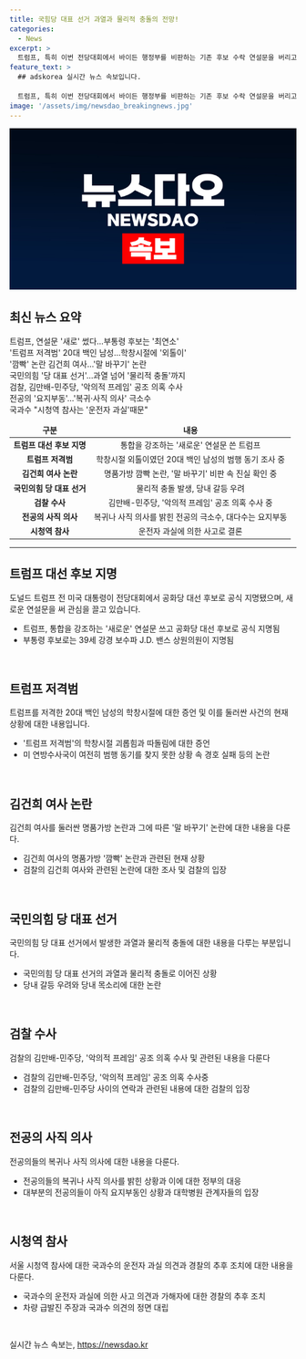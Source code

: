 ```yaml
---
title: 국힘당 대표 선거 과열과 물리적 충돌의 전망!
categories:
  - News
excerpt: >
  트럼프, 특히 이번 전당대회에서 바이든 행정부를 비판하는 기존 후보 수락 연설문을 버리고 통합을 강조하는 새 연설문을 썼다고 밝혀 관심을 끌고 있습니다. 한편, 국민의힘 당 대표 선거가 과열 양상을 넘어 급기야 물리적 충돌로까지 이어졌으며, 대선개입 여론조작 의혹을 수사하는 검찰이 김만배씨와 민주당이 공조하여 악의적인 허위 프레임을 만들었다고 결론내린 것으로 확인되었습니다. 요지부동인 전공의들의 사직 처리와 관련하여 정부의 전향적 태도와 국과수의 시청역 참사 분석 결과도 주목받고 있습니다.
feature_text: >
  ## adskorea 실시간 뉴스 속보입니다.

  트럼프, 특히 이번 전당대회에서 바이든 행정부를 비판하는 기존 후보 수락 연설문을 버리고 통합을 강조하는 새 연설문을 썼다고 밝혀 관심을 끌고 있습니다. 한편, 국민의힘 당 대표 선거가 과열 양상을 넘어 급기야 물리적 충돌로까지 이어졌으며, 대선개입 여론조작 의혹을 수사하는 검찰이 김만배씨와 민주당이 공조하여 악의적인 허위 프레임을 만들었다고 결론내린 것으로 확인되었습니다. 요지부동인 전공의들의 사직 처리와 관련하여 정부의 전향적 태도와 국과수의 시청역 참사 분석 결과도 주목받고 있습니다.
image: '/assets/img/newsdao_breakingnews.jpg'
---
```


<p><img src="/assets/img/newsdao_breakingnews.jpg" alt="adskorea 속보" /></p>

<h2 data-ke-size="size26">최신 뉴스 요약</h2>

<p data-ke-size="size16">트럼프, 연설문 '새로' 썼다…부통령 후보는 '최연소'<br>
'트럼프 저격범' 20대 백인 남성…학창시절에 '외톨이'<br>
'깜빡' 논란 김건희 여사…'말 바꾸기' 논란<br>
국민의힘 '당 대표 선거'…과열 넘어 '물리적 충돌'까지<br>
검찰, 김만배-민주당, '악의적 프레임' 공조 의혹 수사<br>
전공의 '요지부동'…'복귀·사직 의사' 극소수<br>
국과수 "시청역 참사는 '운전자 과실'때문" </p>

<table>
<thead>
<tr>
<td style="text-align: center; height: 17px;"><b>구분</b></td>
<td style="text-align: center; height: 17px;"><b>내용</b></td>
</tr>
</thead>
<tbody>
<tr>
<td style="text-align: center; height: 17px;"><b>트럼프 대선 후보 지명</b></td>
<td style="text-align: center; height: 17px;">통합을 강조하는 '새로운' 연설문 쓴 트럼프</td>
</tr>
<tr>
<td style="text-align: center; height: 17px;"><b>트럼프 저격범</b></td>
<td style="text-align: center; height: 17px;">학창시절 외톨이였던 20대 백인 남성의 범행 동기 조사 중</td>
</tr>
<tr>
<td style="text-align: center; height: 17px;"><b>김건희 여사 논란</b></td>
<td style="text-align: center; height: 17px;">명품가방 깜빡 논란, '말 바꾸기' 비판 속 진실 확인 중</td>
</tr>
<tr>
<td style="text-align: center; height: 17px;"><b>국민의힘 당 대표 선거</b></td>
<td style="text-align: center; height: 17px;">물리적 충돌 발생, 당내 갈등 우려</td>
</tr>
<tr>
<td style="text-align: center; height: 17px;"><b>검찰 수사</b></td>
<td style="text-align: center; height: 17px;">김만배-민주당, '악의적 프레임' 공조 의혹 수사 중</td>
</tr>
<tr>
<td style="text-align: center; height: 17px;"><b>전공의 사직 의사</b></td>
<td style="text-align: center; height: 17px;">복귀나 사직 의사를 밝힌 전공의 극소수, 대다수는 요지부동</td>
</tr>
<tr>
<td style="text-align: center; height: 17px;"><b>시청역 참사</b></td>
<td style="text-align: center; height: 17px;">운전자 과실에 의한 사고로 결론</td>
</tr>
</tbody>
</table>

<hr>

<h2 data-ke-size="size26">트럼프 대선 후보 지명</h2>

<p data-ke-size="size16">도널드 트럼프 전 미국 대통령이 전당대회에서 공화당 대선 후보로 공식 지명됐으며, 새로운 연설문을 써 관심을 끌고 있습니다.</p>

<ul>
<li>트럼프, 통합을 강조하는 '새로운' 연설문 쓰고 공화당 대선 후보로 공식 지명됨</li>
<li>부통령 후보로는 39세 강경 보수파 J.D. 밴스 상원의원이 지명됨</li>
</ul>

<p data-ke-size="size16">&nbsp;</p>

<h2 data-ke-size="size26">트럼프 저격범</h2>

<p data-ke-size="size16">트럼프를 저격한 20대 백인 남성의 학창시절에 대한 증언 및 이를 둘러싼 사건의 현재 상황에 대한 내용입니다.</p>

<ul>
<li>'트럼프 저격범'의 학창시절 괴롭힘과 따돌림에 대한 증언</li>
<li>미 연방수사국이 여전히 범행 동기를 찾지 못한 상황 속 경호 실패 등의 논란</li>
</ul>

<p data-ke-size="size16">&nbsp;</p>

<h2 data-ke-size="size26">김건희 여사 논란</h2>

<p data-ke-size="size16">김건희 여사를 둘러싼 명품가방 논란과 그에 따른 '말 바꾸기' 논란에 대한 내용을 다룬다.</p>

<ul>
<li>김건희 여사의 명품가방 '깜빡' 논란과 관련된 현재 상황</li>
<li>검찰의 김건희 여사와 관련된 논란에 대한 조사 및 검찰의 입장</li>
</ul>

<p data-ke-size="size16">&nbsp;</p>

<h2 data-ke-size="size26">국민의힘 당 대표 선거</h2>

<p data-ke-size="size16">국민의힘 당 대표 선거에서 발생한 과열과 물리적 충돌에 대한 내용을 다루는 부분입니다.</p>

<ul>
<li>국민의힘 당 대표 선거의 과열과 물리적 충돌로 이어진 상황</li>
<li>당내 갈등 우려와 당내 목소리에 대한 논란</li>
</ul>

<p data-ke-size="size16">&nbsp;</p>

<h2 data-ke-size="size26">검찰 수사</h2>

<p data-ke-size="size16">검찰의 김만배-민주당, '악의적 프레임' 공조 의혹 수사 및 관련된 내용을 다룬다</p>

<ul>
<li>검찰의 김만배-민주당, '악의적 프레임' 공조 의혹 수사중</li>
<li>검찰의 김만배-민주당 사이의 연락과 관련된 내용에 대한 검찰의 입장</li>
</ul>

<p data-ke-size="size16">&nbsp;</p>

<h2 data-ke-size="size26">전공의 사직 의사</h2>

<p data-ke-size="size16">전공의들의 복귀나 사직 의사에 대한 내용을 다룬다.</p>

<ul>
<li>전공의들의 복귀나 사직 의사를 밝힌 상황과 이에 대한 정부의 대응</li>
<li>대부분의 전공의들이 아직 요지부동인 상황과 대학병원 관계자들의 입장</li>
</ul>

<p data-ke-size="size16">&nbsp;</p>

<h2 data-ke-size="size26">시청역 참사</h2>

<p data-ke-size="size16">서울 시청역 참사에 대한 국과수의 운전자 과실 의견과 경찰의 추후 조치에 대한 내용을 다룬다.</p>

<ul>
<li>국과수의 운전자 과실에 의한 사고 의견과 가해자에 대한 경찰의 추후 조치</li>
<li>차량 급발진 주장과 국과수 의견의 정면 대립</li>
</ul>

<p data-ke-size="size16">&nbsp;</p>
실시간 뉴스 속보는, <a href="https://newsdao.kr" rel="dofollow">https://newsdao.kr</a>


